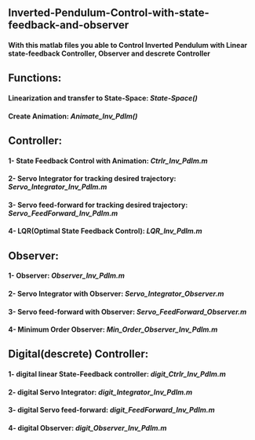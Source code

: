 ## Inverted-Pendulum-Control-with-state-feedback-and-observer
#### With this matlab files you able to Control Inverted Pendulum with Linear state-feedback Controller, Observer and descrete Controller

## Functions:
#### Linearization and transfer to State-Space: _State-Space()_
#### Create Animation: _Animate_Inv_Pdlm()_


## Controller:
#### 1- State Feedback Control with Animation:              _Ctrlr_Inv_Pdlm.m_
#### 2- Servo Integrator for tracking desired trajectory:   _Servo_Integrator_Inv_Pdlm.m_
#### 3- Servo feed-forward for tracking desired trajectory: _Servo_FeedForward_Inv_Pdlm.m_
#### 4- LQR(Optimal State Feedback Control):                _LQR_Inv_Pdlm.m_

## Observer:
#### 1- Observer:                                 _Observer_Inv_Pdlm.m_
#### 2- Servo Integrator with Observer:           _Servo_Integrator_Observer.m_
#### 3- Servo feed-forward with Observer:         _Servo_FeedForward_Observer.m_
#### 4- Minimum Order Observer:                   _Min_Order_Observer_Inv_Pdlm.m_

## Digital(descrete) Controller:
#### 1- digital linear State-Feedback controller: _digit_Ctrlr_Inv_Pdlm.m_
#### 2- digital Servo Integrator:                 _digit_Integrator_Inv_Pdlm.m_
#### 3- digital Servo feed-forward:               _digit_FeedForward_Inv_Pdlm.m_
#### 4- digital Observer:                         _digit_Observer_Inv_Pdlm.m_
